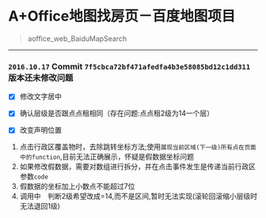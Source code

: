 # A+Office地图找房页－百度地图项目
> aoffice_web_BaiduMapSearch



***
###  `2016.10.17` Commit `7f5cbca72bf471afedfa4b3e58085bd12c1dd311`版本还未修改问题
- [x] 修改文字居中
- [x] 确认层级是否跟点点租相同（存在问题:点点租2级为14一个层）
- [x] 改变声明位置


1. 点击行政区覆盖物时，去除跳转坐标方法;使用`展现当前区域(下一级)所有点在页面中的function`,目前无法正确展示，怀疑是假数据坐标问题
2. 如果修改假数据，需要对数组进行拆分，并在点击事件发生是传递当前行政区参数`code`
3. 假数据的坐标加上小数点不能超过7位
4. 调用中　判断2级希望改成=14,而不是区间,暂时无法实现(滚轮回滚缩小层级时无法退回1级)
